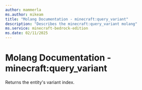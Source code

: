 ```yaml
---
author: mammerla
ms.author: mikeam
title: "Molang Documentation - minecraft:query_variant"
description: "Describes the minecraft:query_variant molang"
ms.service: minecraft-bedrock-edition
ms.date: 02/11/2025 
---
```


# Molang Documentation - minecraft:query_variant

Returns the entity's variant index.
